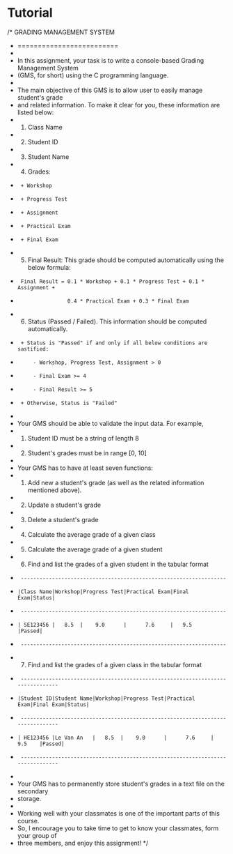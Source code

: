 # Tutorial
/* GRADING MANAGEMENT SYSTEM
 * =========================
 *
 * In this assignment, your task is to write a console-based Grading Management System
 * (GMS, for short) using the C programming language.
 *
 * The main objective of this GMS is to allow user to easily manage student's grade
 * and related information. To make it clear for you, these information are listed below:
 *	1. Class Name
 *	2. Student ID
 *	3. Student Name
 *	4. Grades:
 *		+ Workshop
 *		+ Progress Test
 *		+ Assignment
 *		+ Practical Exam
 *		+ Final Exam 
 *	5. Final Result: This grade should be computed automatically using the below formula:
 *		Final Result = 0.1 * Workshop + 0.1 * Progress Test + 0.1 * Assignment + 
 *					   0.4 * Practical Exam + 0.3 * Final Exam
 *	6. Status (Passed / Failed). This information should be computed automatically.
 *		+ Status is "Passed" if and only if all below conditions are sastified:
 *			- Workshop, Progress Test, Assignment > 0
 *			- Final Exam >= 4
 *			- Final Result >= 5
 *		+ Otherwise, Status is "Failed"
 *
 * Your GMS should be able to validate the input data. For example,
 *	1. Student ID must be a string of length 8
 *	2. Student's grades must be in range [0, 10]
 *
 * Your GMS has to have at least seven functions:
 *	1. Add new a student's grade (as well as the related information mentioned above).
 *	2. Update a student's grade
 *	3. Delete a student's grade
 *	4. Calculate the average grade of a given class
 *	5. Calculate the average grade of a given student
 *	6. Find and list the grades of a given student in the tabular format
 *	    ------------------------------------------------------------------
 *	   |Class Name|Workshop|Progress Test|Practical Exam|Final Exam|Status|
 *	    ------------------------------------------------------------------
 *	   | SE123456 |   8.5  |    9.0      |      7.6     |   9.5    |Passed|
 *	    ------------------------------------------------------------------
 *	7. Find and list the grades of a given class in the tabular format
 *	    -------------------------------------------------------------------------------
 *	   |Student ID|Student Name|Workshop|Progress Test|Practical Exam|Final Exam|Status|
 *	    -------------------------------------------------------------------------------
 *	   | HE123456 |Le Van An   |   8.5  |    9.0      |      7.6     |   9.5    |Passed|
 *	    -------------------------------------------------------------------------------
 *
 * Your GMS has to permanently store student's grades in a text file on the secondary
 * storage.
 *
 * Working well with your classmates is one of the important parts of this course.
 * So, I encourage you to take time to get to know your classmates, form your group of
 * three members, and enjoy this assignment!
 */
